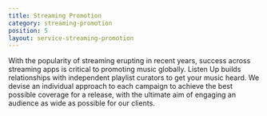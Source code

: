 ```yaml
---
title: Streaming Promotion
category: streaming-promotion
position: 5
layout: service-streaming-promotion
---
```


With the popularity of streaming erupting in recent years, success across streaming apps is critical to promoting music globally. Listen Up builds relationships with independent playlist curators to get your music heard. We devise an individual approach to each campaign to achieve the best possible coverage for a release, with the ultimate aim of engaging an audience as wide as possible for our clients.